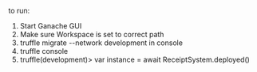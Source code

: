 to run:
1. Start Ganache GUI
2. Make sure Workspace is set to correct path
3. truffle migrate --network development in console
4. truffle console
5. truffle(development)> var instance = await ReceiptSystem.deployed()
